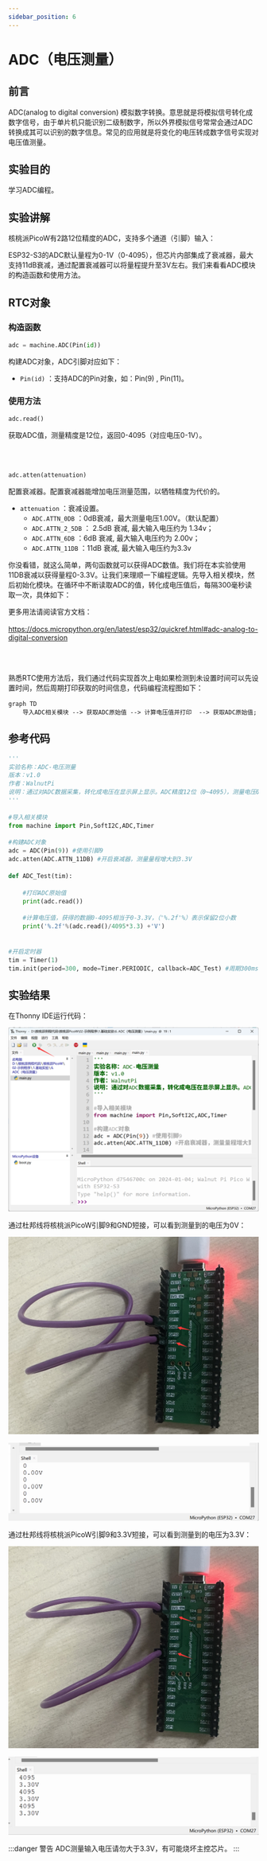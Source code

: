 ```yaml
---
sidebar_position: 6
---
```


# ADC（电压测量）

## 前言
ADC(analog to digital conversion) 模拟数字转换。意思就是将模拟信号转化成数字信号，由于单片机只能识别二级制数字，所以外界模拟信号常常会通过ADC转换成其可以识别的数字信息。常见的应用就是将变化的电压转成数字信号实现对电压值测量。


## 实验目的
学习ADC编程。

## 实验讲解

核桃派PicoW有2路12位精度的ADC，支持多个通道（引脚）输入：

ESP32-S3的ADC默认量程为0-1V（0-4095），但芯片内部集成了衰减器，最大支持11dB衰减，通过配置衰减器可以将量程提升至3V左右。我们来看看ADC模块的构造函数和使用方法。

## RTC对象

### 构造函数
```python
adc = machine.ADC(Pin(id))
```
构建ADC对象，ADC引脚对应如下：

- `Pin(id)` ：支持ADC的Pin对象，如：Pin(9) , Pin(11)。


### 使用方法
```python
adc.read()
```
获取ADC值，测量精度是12位，返回0-4095（对应电压0-1V）。

<br></br>

```python
adc.atten(attenuation)
```
配置衰减器。配置衰减器能增加电压测量范围，以牺牲精度为代价的。
- `attenuation` ：衰减设置。
    - `ADC.ATTN_0DB` ：0dB衰减，最大测量电压1.00V。（默认配置）
    - `ADC.ATTN_2_5DB` ： 2.5dB 衰减, 最大输入电压约为 1.34v；
    - `ADC.ATTN_6DB` ：6dB 衰减, 最大输入电压约为 2.00v；
    - `ADC.ATTN_11DB` ：11dB 衰减, 最大输入电压约为3.3v

你没看错，就这么简单，两句函数就可以获得ADC数值。我们将在本实验使用11DB衰减以获得量程0-3.3V。让我们来理顺一下编程逻辑。先导入相关模块，然后初始化模块。在循环中不断读取ADC的值，转化成电压值后，每隔300毫秒读取一次，具体如下：

更多用法请阅读官方文档：<br></br>
https://docs.micropython.org/en/latest/esp32/quickref.html#adc-analog-to-digital-conversion

<br></br>

熟悉RTC使用方法后，我们通过代码实现首次上电如果检测到未设置时间可以先设置时间，然后周期打印获取的时间信息，代码编程流程图如下：


```mermaid
graph TD
    导入ADC相关模块 --> 获取ADC原始值 --> 计算电压值并打印  --> 获取ADC原始值;
```

## 参考代码

```python
'''
实验名称：ADC-电压测量
版本：v1.0
作者：WalnutPi
说明：通过对ADC数据采集，转化成电压在显示屏上显示。ADC精度12位（0~4095），测量电压0-3.3V。
'''

#导入相关模块
from machine import Pin,SoftI2C,ADC,Timer

#构建ADC对象
adc = ADC(Pin(9)) #使用引脚9
adc.atten(ADC.ATTN_11DB) #开启衰减器，测量量程增大到3.3V

def ADC_Test(tim):

    #打印ADC原始值
    print(adc.read())

    #计算电压值，获得的数据0-4095相当于0-3.3V，（'%.2f'%）表示保留2位小数
    print('%.2f'%(adc.read()/4095*3.3) +'V')


#开启定时器
tim = Timer(1)
tim.init(period=300, mode=Timer.PERIODIC, callback=ADC_Test) #周期300ms
```

## 实验结果

在Thonny IDE运行代码：

![adc](./img/adc/adc1.png)

通过杜邦线将核桃派PicoW引脚9和GND短接，可以看到测量到的电压为0V：

![adc](./img/adc/adc2.png)

![adc](./img/adc/adc3.png)

通过杜邦线将核桃派PicoW引脚9和3.3V短接，可以看到测量到的电压为3.3V：

![adc](./img/adc/adc4.png)

![adc](./img/adc/adc5.png)

:::danger 警告
ADC测量输入电压请勿大于3.3V，有可能烧坏主控芯片。
:::
